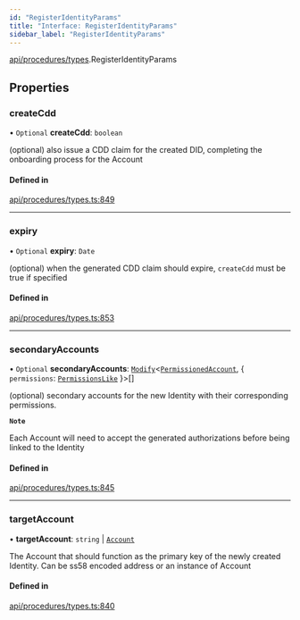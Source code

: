 ```yaml
---
id: "RegisterIdentityParams"
title: "Interface: RegisterIdentityParams"
sidebar_label: "RegisterIdentityParams"
---
```


[api/procedures/types](../../../../../modules/API/Procedures/Types/Types.md).RegisterIdentityParams

## Properties

### createCdd

• `Optional` **createCdd**: `boolean`

(optional) also issue a CDD claim for the created DID, completing the onboarding process for the Account

#### Defined in

[api/procedures/types.ts:849](https://github.com/PolymeshAssociation/polymesh-sdk/blob/0dbd0ebd0/src/api/procedures/types.ts#L849)

___

### expiry

• `Optional` **expiry**: `Date`

(optional) when the generated CDD claim should expire, `createCdd` must be true if specified

#### Defined in

[api/procedures/types.ts:853](https://github.com/PolymeshAssociation/polymesh-sdk/blob/0dbd0ebd0/src/api/procedures/types.ts#L853)

___

### secondaryAccounts

• `Optional` **secondaryAccounts**: [`Modify`](../../../../../modules/Types/Utils/Utils.md#modify)\<[`PermissionedAccount`](../../../Entities/Types/PermissionedAccount/PermissionedAccount.md), \{ `permissions`: [`PermissionsLike`](../../../../../modules/API/Entities/Types/Types.md#permissionslike)  }\>[]

(optional) secondary accounts for the new Identity with their corresponding permissions.

**`Note`**

Each Account will need to accept the generated authorizations before being linked to the Identity

#### Defined in

[api/procedures/types.ts:845](https://github.com/PolymeshAssociation/polymesh-sdk/blob/0dbd0ebd0/src/api/procedures/types.ts#L845)

___

### targetAccount

• **targetAccount**: `string` \| [`Account`](../../../../../classes/API/Entities/Account/Account.md)

The Account that should function as the primary key of the newly created Identity. Can be ss58 encoded address or an instance of Account

#### Defined in

[api/procedures/types.ts:840](https://github.com/PolymeshAssociation/polymesh-sdk/blob/0dbd0ebd0/src/api/procedures/types.ts#L840)
